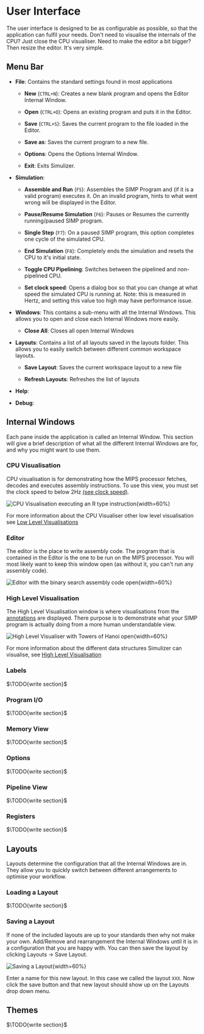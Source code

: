 # User Interface #
The user interface is designed to be as configurable as possible, so that the application can fulfil your needs. Don't need to visualise the internals of the CPU? Just close the CPU visualiser. Need to make the editor a bit bigger? Then resize the editor. It's very simple.

## Menu Bar ##

- **File**: Contains the standard settings found in most applications

    - **New** (`CTRL+N`): Creates a new blank program and opens the Editor Internal Window.

    - **Open** (`CTRL+O`): Opens an existing program and puts it in the Editor.

    - **Save** (`CTRL+S`): Saves the current program to the file loaded in the Editor.

    - **Save as**: Saves the current program to a new file.

    - **Options**: Opens the Options Internal Window.

    - **Exit**: Exits Simulizer.

- **Simulation**:

    - **Assemble and Run** (`F5`): Assembles the SIMP Program and (if it is a valid program) executes it. On an invalid program, hints to what went wrong will be displayed in the Editor.

    - **Pause/Resume Simulation** (`F6`): Pauses or Resumes the currently running/paused SIMP program.

    - **Single Step** (`F7`): On a paused SIMP program, this option completes one cycle of the simulated CPU.

    - **End Simulation** (`F8`): Completely ends the simulation and resets the CPU to it's initial state.

    - **Toggle CPU Pipelining**: Switches between the pipelined and non-pipelined CPU.

    - **Set clock speed**: Opens a dialog box so that you can change at what speed the simulated CPU is running at. Note: this is measured in Hertz, and setting this value too high may have performance issue.

- **Windows**: This contains a sub-menu with all the Internal Windows. This allows you to open and close each Internal Windows more easily.

    - **Close All**: Closes all open Internal Windows

- **Layouts**: Contains a list of all layouts saved in the layouts folder. This allows you to easily switch between different common workspace layouts.

    - **Save Layout**: Saves the current workspace layout to a new file

    - **Refresh Layouts**: Refreshes the list of layouts

- **Help**:

- **Debug**:

## Internal Windows ##
Each pane inside the application is called an Internal Window. This section will give a brief description of what all the different Internal Windows are for, and why you might want to use them.

### CPU Visualisation ###
CPU visualisation is for demonstrating how the MIPS processor fetches, decodes and executes assembly instructions. To use this view, you must set the clock speed to below 2Hz [(see clock speed)](#clockspeed).

![CPU Visualisation executing an R type instruction](segments/cpu-visualisation.png){width=60%}

For more information about the CPU Visualiser other low level visualisation see [Low Level Visualisations](#low-level)

### Editor ###
The editor is the place to write assembly code. The program that is contained in the Editor is the one to be run on the MIPS processor. You will most likely want to keep this window open (as without it, you can't run any assembly code).

![Editor with the binary search assembly code open](segments/editor.png){width=60%}

### High Level Visualisation ###
The High Level Visualisation window is where visualisations from the [annotations](#annotations) are displayed. There purpose is to demonstrate what your SIMP program is actually doing from a more human understandable view.

![High Level Visualiser with Towers of Hanoi open](segments/high-level.png){width=60%}

For more information about the different data structures Simulizer can visualise, see [High Level Visualisation](#high-level)

### Labels ###
$\TODO{write section}$

### Program I/O ###
$\TODO{write section}$

### Memory View ###
$\TODO{write section}$

### Options ###
$\TODO{write section}$

### Pipeline View ###
$\TODO{write section}$

### Registers ###
$\TODO{write section}$

## Layouts ##
Layouts determine the configuration that all the Internal Windows are in. They allow you to quickly switch between different arrangements to optimise your workflow.

### Loading a Layout ###
$\TODO{write section}$

### Saving a Layout ###
If none of the included layouts are up to your standards then why not make your own. Add/Remove and rearrangement the Internal Windows until it is in a configuration that you are happy with. You can then save the layout by clicking Layouts $\to$ Save Layout.

![Saving a Layout](segments/save-layout.png){width=60%}

Enter a name for this new layout. In this case we called the layout `XXX`. Now click the save button and that new layout should show up on the Layouts drop down menu.

## Themes ##

$\TODO{write section}$
